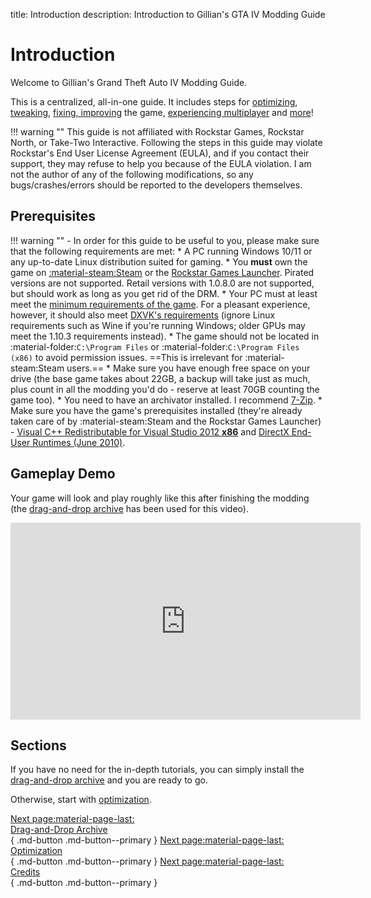 title: Introduction
description: Introduction to Gillian's GTA IV Modding Guide

# Introduction

Welcome to Gillian's Grand Theft Auto IV Modding Guide.

This is a centralized, all-in-one guide. It includes steps for [optimizing](optimization.md), [tweaking](additional-setup.md), [fixing, improving](essential-modding/index.md) the game, [experiencing multiplayer](multiplayer.md) and [more](extras/index.md)!

!!! warning ""
    This guide is not affiliated with Rockstar Games, Rockstar North, or Take-Two Interactive. Following the steps in this guide may violate Rockstar's End User License Agreement (EULA), and if you contact their support, they may refuse to help you because of the EULA violation. I am not the author of any of the following modifications, so any bugs/crashes/errors should be reported to the developers themselves. 

## Prerequisites
!!! warning ""
    - In order for this guide to be useful to you, please make sure that the following requirements are met:
        * A PC running Windows 10/11 or any up-to-date Linux distribution suited for gaming.
        * You **must** own the game on [:material-steam:Steam](https://store.steampowered.com/app/12210/) or the [Rockstar Games Launcher](https://store.rockstargames.com/game/buy-grand-theft-auto-iv). Pirated versions are not supported. Retail versions with 1.0.8.0 are not supported, but should work as long as you get rid of the DRM.
        * Your PC must at least meet the [minimum requirements of the game](https://www.pcgamingwiki.com/wiki/Grand_Theft_Auto_IV#System_requirements "Requirements on PCGW - copied from Steam"). For a pleasant experience, however, it should also meet [DXVK's requirements](https://github.com/doitsujin/dxvk/wiki/Driver-support "DXVK's GitHub Wiki") (ignore Linux requirements such as Wine if you're running Windows; older GPUs may meet the 1.10.3 requirements instead).
        * The game should not be located in :material-folder:`C:\Program Files` or :material-folder:`C:\Program Files (x86)` to avoid permission issues. ==This is irrelevant for :material-steam:Steam users.==
        * Make sure you have enough free space on your drive (the base game takes about 22GB, a backup will take just as much, plus count in all the modding you'd do - reserve at least 70GB counting the game too).
        * You need to have an archivator installed. I recommend [7-Zip](https://www.7-zip.org/ "Official 7-Zip website").
        * Make sure you have the game's prerequisites installed (they're already taken care of by :material-steam:Steam and the Rockstar Games Launcher) - [Visual C++ Redistributable for Visual Studio 2012 **x86**](https://www.microsoft.com/en-us/download/details.aspx?id=30679 "Microsoft's official redistributables") and [DirectX End-User Runtimes (June 2010)](https://www.microsoft.com/en-us/download/details.aspx?id=8109 "Microsoft's official redistributables").

## Gameplay Demo
Your game will look and play roughly like this after finishing the modding (the [drag-and-drop archive](drag-and-drop-archive.md) has been used for this video).
<iframe width="560" height="315" src="https://www.youtube.com/embed/q0AxxVjDCi8" title="YouTube video player" frameborder="0" allow="accelerometer; clipboard-write; encrypted-media; gyroscope; picture-in-picture; web-share" allowfullscreen></iframe>

## Sections
If you have no need for the in-depth tutorials, you can simply install the [drag-and-drop archive](drag-and-drop-archive.md) and you are ready to go.

Otherwise, start with [optimization](optimization.md).

[Next page:material-page-last: <br>Drag-and-Drop Archive</br>](drag-and-drop-archive.md){ .md-button .md-button--primary } [Next page:material-page-last: <br>Optimization</br>](optimization.md){ .md-button .md-button--primary } [Next page:material-page-last: <br>Credits</br>](credits.md){ .md-button .md-button--primary }